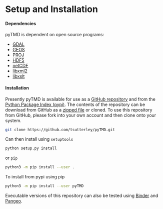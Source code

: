 Setup and Installation
======================

#### Dependencies
pyTMD is dependent on open source programs:
- [GDAL](https://gdal.org/index.html)
- [GEOS](https://trac.osgeo.org/geos)
- [PROJ](https://proj.org/)
- [HDF5](https://www.hdfgroup.org)
- [netCDF](https://www.unidata.ucar.edu/software/netcdf)
- [libxml2](http://xmlsoft.org/)
- [libxslt](http://xmlsoft.org/XSLT/)

#### Installation
Presently pyTMD is available for use as a [GitHub repository](https://github.com/tsutterley/pyTMD) and from the [Python Package Index (pypi)](https://pypi.org/project/pyTMD/).
The contents of the repository can be download from GitHub as a [zipped file](https://github.com/tsutterley/pyTMD/archive/main.zip) or cloned.
To use this repository from GitHub, please fork into your own account and then clone onto your system.  
```bash
git clone https://github.com/tsutterley/pyTMD.git
```
Can then install using `setuptools`
```bash
python setup.py install
```
or `pip`
```bash
python3 -m pip install --user .
```

To install from pypi using pip
```bash
python3 -m pip install --user pyTMD
```

Executable versions of this repository can also be tested using [Binder](https://mybinder.org/v2/gh/tsutterley/pyTMD/main) and [Pangeo](https://binder.pangeo.io/v2/gh/tsutterley/pyTMD/main).
